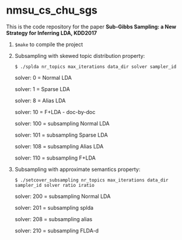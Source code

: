 # nmsu_cs_chu_sgs

This is the code repository for the paper **Sub-Gibbs Sampling: a New Strategy for Inferring LDA, KDD2017**

1. ```$make``` to compile the project
2. Subsampling with skewed topic distribution property: 
   
   ```$ ./splda nr_topics max_iterations data_dir solver sampler_id```
 
    solver: 0 = Normal LDA
 
    solver: 1 = Sparse LDA
 
    solver: 8 = Alias LDA
 
    solver: 10 = F+LDA - doc-by-doc
 
    solver: 100 = subsampling Normal LDA
 
    solver: 101 = subsampling Sparse LDA
 
    solver: 108 = subsampling Alias LDA
 
    solver: 110 = subsampling F+LDA
 
3. Subsampling with approximate semantics property: 

   ```$ ./setcover_subsampling nr_topics max_iterations data_dir sampler_id solver ratio iratio```

   solver: 200 = subsampling Normal LDA

   solver: 201 = subsampling splda

   solver: 208 = subsampling alias

   solver: 210 = subsampling FLDA-d
